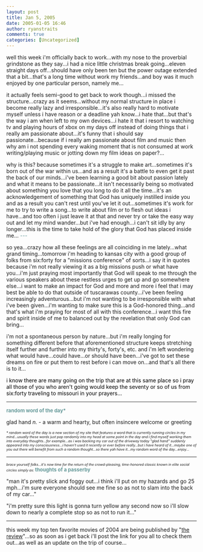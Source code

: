 ```yaml
---
layout: post
title: Jan 5, 2005
date: 2005-01-05 16:46
author: ryanstraits
comments: true
categories: [Uncategorized]
---
```

well this week i'm officially back to work...with my nose to the proverbial grindstone as they say...i had a nice little christmas break going...eleven straight days off...should have only been ten but the power outage extended that a bit...that's a long time without work my friends...and boy was it much enjoyed by one particular person, namely me...

it actually feels semi-good to get back to work though...i missed the structure...crazy as it seems...without my normal structure in place i become really lazy and irresponsible...it's also really hard to motivate myself unless i have reason or a deadline yah know...i hate that...but that's the way i am when left to my own devices...i hate it that i resort to watching tv and playing hours of xbox on my days off instead of doing things that i really am passionate about...it's funny that i should say passionate...because if i really am passionate about film and music then why am i not spending every waking moment that is not consumed at work writing/playing music or jotting down my film ideas on paper?...

why is this? because sometimes it's a struggle to make art...sometimes it's born out of the war within us...and as a result it's a battle to even get it past the back of our minds...i've been learning a good bit about passion lately and what it means to be passionate...it isn't necessarily being so motivated about something you love that you long to do it all the time...it's an acknowledgement of something that God has uniquely instilled inside you and as a result you can't rest until you've let it out...sometimes it's work for me to try to write a song...to write about film or to flesh out ideas i have...and too often i just leave it at that and never try or take the easy way out and let my mind wander...but i've had enough...i can't sit idly by any longer...this is the time to take hold of the glory that God has placed inside me...
<span style="color:#669999;">---</span>

so yea...crazy how all these feelings are all coinciding in me lately...what grand timing...tomorrow i'm heading to kansas city with a good group of folks from six:forty for a "missions conference" of sorts...i say it in quotes because i'm not really viewing it as a big missions push or what have you...i'm just praying most importantly that God will speak to me through the various speakers about these restless urges to get up and go somewhere else...i want to make an impact for God and more and more i feel that i may best be able to do that outside of tuscarawas county...i've been feeling increasingly adventurous...but i'm not wanting to be irresponsible with what i've been given...i'm wanting to make sure this is a God-honored thing...and that's what i'm praying for most of all with this conference...i want this fire and spirit inside of me to balanced out by the revelation that only God can bring...

i'm not a spontaneous person by nature...but i'm really longing for something different before that aforementioned structure keeps stretching itself further and further into my thirty's, forty's, etc. and i'm left wondering what would have...could have...or should have been...i've got to set these dreams on fire or put them to rest before i can move on...and that's all there is to it...

<span style="color:#000000;">i know there are many going on the trip that are at this same place so i pray all those of you who aren't going would keep the seventy or so of us from six:forty traveling to missouri in your prayers...</span>

<hr id="null" />

<strong><span style="color:#669999;font-size:small;">random word of the day*</span></strong>

glad hand <em>n.</em> - a warm and hearty, but often insincere welcome or greeting

<span style="font-size:xx-small;"><em>* random word of the day is a new section of my site that features a word that is currently running circles in my mind...usually these words just pop randomly into my head at some point in the day and i find myself working them into everyday thoughts...for example...as i was backing my car out of the driveway today "glad hand" suddenly appeared into my consciousness...i haven't used it recently or ever before really...but i have heard of it...maybe one of you out there will benefit from such a random thought...so there yah have it...my random word of the day...enjoy...</em> </span>

<hr id="null" />

<em><span style="font-size:xx-small;">brace yourself folks...it's now time for the return of the crowd-pleasing, time-honored classic known in elite social circles simply as:
</span></em><strong><span style="color:#669999;font-size:small;">thoughts of a passerby</span></strong>

"man it's pretty slick and foggy out...i think i'll put on my hazards and go 25 mph...i'm sure everyone should see me fine so as not to slam into the back of my car..."

"i'm pretty sure this light is gonna turn yellow any second now so i'll slow down to nearly a complete stop so as not to run it..."

<hr id="null" />

this week my top ten favorite movies of 2004 are being published by "<a href="http://www.the-review.com" target="_new">the review</a>"...so as soon as i get back i'll post the link for you all to check them out...as well as an update on the trip of course...
